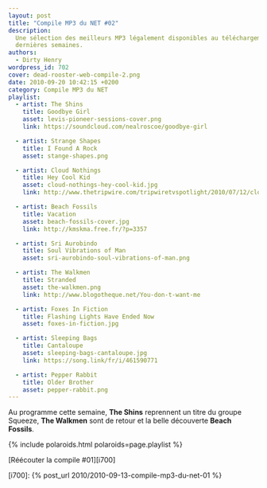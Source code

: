 ```yaml
---
layout: post
title: "Compile MP3 du NET #02"
description:
  Une sélection des meilleurs MP3 légalement disponibles au téléchargement des
  dernières semaines.
authors:
  - Dirty Henry
wordpress_id: 702
cover: dead-rooster-web-compile-2.png
date: 2010-09-20 10:42:15 +0200
category: Compile MP3 du NET
playlist:
  - artist: The Shins
    title: Goodbye Girl
    asset: levis-pioneer-sessions-cover.png
    link: https://soundcloud.com/nealroscoe/goodbye-girl

  - artist: Strange Shapes
    title: I Found A Rock
    asset: stange-shapes.png

  - artist: Cloud Nothings
    title: Hey Cool Kid
    asset: cloud-nothings-hey-cool-kid.jpg
    link: http://www.thetripwire.com/tripwiretvspotlight/2010/07/12/cloud-nothings-take-it-outside-play-acoustic-hey-cool-kid/

  - artist: Beach Fossils
    title: Vacation
    asset: beach-fossils-cover.jpg
    link: http://kmskma.free.fr/?p=3357

  - artist: Sri Aurobindo
    title: Soul Vibrations of Man
    asset: sri-aurobindo-soul-vibrations-of-man.png

  - artist: The Walkmen
    title: Stranded
    asset: the-walkmen.png
    link: http://www.blogotheque.net/You-don-t-want-me

  - artist: Foxes In Fiction
    title: Flashing Lights Have Ended Now
    asset: foxes-in-fiction.jpg

  - artist: Sleeping Bags
    title: Cantaloupe
    asset: sleeping-bags-cantaloupe.jpg
    link: https://song.link/fr/i/461590771

  - artist: Pepper Rabbit
    title: Older Brother
    asset: pepper-rabbit.png
---
```


Au programme cette semaine, **The Shins** reprennent un titre du groupe Squeeze,
**The Walkmen** sont de retour et la belle découverte **Beach Fossils**.

{% include polaroids.html polaroids=page.playlist %}

[Réécouter la compile #01][i700]

[i700]: {% post_url 2010/2010-09-13-compile-mp3-du-net-01 %}
